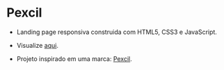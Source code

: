 # Pexcil

- Landing page responsiva construida com HTML5, CSS3 e JavaScript.  

- Visualize [aqui](https://ggsilva10.github.io/Pexcil/src).

- Projeto inspirado em uma marca: [Pexcil](https://ggsilva10.github.io/Pexcil/src](https://pexcil.com/)).
